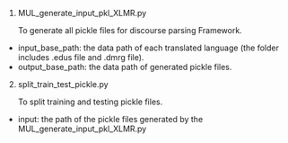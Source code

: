 1. MUL_generate_input_pkl_XLMR.py  

    To generate all pickle files for discourse parsing Framework.

* input_base_path: the data path of each translated language (the folder includes .edus file and .dmrg file).  
* output_base_path: the data path of generated pickle files.

2. split_train_test_pickle.py  

    To split training and testing pickle files.

* input: the path of the pickle files generated by the MUL_generate_input_pkl_XLMR.py  

